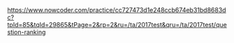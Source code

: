 https://www.nowcoder.com/practice/cc727473d1e248ccb674eb31bd8683dc?tpId=85&tqId=29865&tPage=2&rp=2&ru=/ta/2017test&qru=/ta/2017test/question-ranking